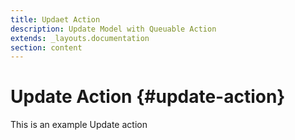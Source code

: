 ```yaml
---
title: Updaet Action
description: Update Model with Queuable Action
extends: _layouts.documentation
section: content
---
```

# Update Action {#update-action}

This is an example Update action